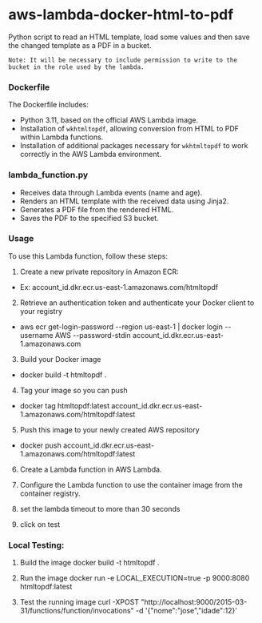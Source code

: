 # aws-lambda-docker-html-to-pdf

Python script to read an HTML template, load some values and then save the changed template as a PDF in a bucket.

`Note: It will be necessary to include permission to write to the bucket in the role used by the lambda.`

### Dockerfile

The Dockerfile includes:

- Python 3.11, based on the official AWS Lambda image.
- Installation of `wkhtmltopdf`, allowing conversion from HTML to PDF within Lambda functions.
- Installation of additional packages necessary for `wkhtmltopdf` to work correctly in the AWS Lambda environment.

### lambda_function.py

- Receives data through Lambda events (name and age).
- Renders an HTML template with the received data using Jinja2.
- Generates a PDF file from the rendered HTML.
- Saves the PDF to the specified S3 bucket.

### Usage

To use this Lambda function, follow these steps:

1. Create a new private repository in Amazon ECR:
- Ex: account_id.dkr.ecr.us-east-1.amazonaws.com/htmltopdf

2. Retrieve an authentication token and authenticate your Docker client to your registry
- aws ecr get-login-password --region us-east-1 | docker login --username AWS --password-stdin account_id.dkr.ecr.us-east-1.amazonaws.com

3. Build your Docker image
- docker build -t htmltopdf .

4. Tag your image so you can push
- docker tag htmltopdf:latest account_id.dkr.ecr.us-east-1.amazonaws.com/htmltopdf:latest

5. Push this image to your newly created AWS repository
- docker push account_id.dkr.ecr.us-east-1.amazonaws.com/htmltopdf:latest

6. Create a Lambda function in AWS Lambda.

7. Configure the Lambda function to use the container image from the container registry.

8. set the lambda timeout to more than 30 seconds

10. click on test

### Local Testing:

1. Build the image
docker build -t htmltopdf .

2. Run the image
docker run -e LOCAL_EXECUTION=true -p 9000:8080 htmltopdf:latest

3. Test the running image
curl -XPOST "http://localhost:9000/2015-03-31/functions/function/invocations" -d '{"nome":"jose","idade":12}'